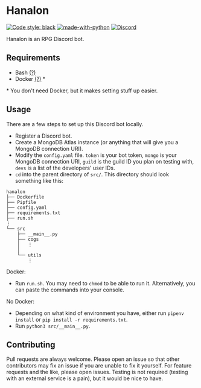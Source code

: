 # Hanalon
[![Code style: black](https://img.shields.io/badge/code%20style-black-000000.svg)](https://github.com/psf/black)
[![made-with-python](https://img.shields.io/badge/Made%20with-Python-1f425f.svg)](https://www.python.org/)
[![Discord](https://img.shields.io/discord/715607808028049459.svg?label=&logo=discord&logoColor=ffffff&color=7389D8&labelColor=6A7EC2)](https://discord.gg/wKqGrKN)

Hanalon is an RPG Discord bot.
## Requirements
- Bash [(?)](https://www.gnu.org/software/bash/manual/html_node/Installing-Bash.html)
- Docker [(?)](https://docs.docker.com/get-docker/) *

\* You don't need Docker, but it makes setting stuff up easier.
## Usage
There are a few steps to set up this Discord bot locally.
- Register a Discord bot.
- Create a MongoDB Atlas instance (or anything that will give you a MongoDB connection URI).
- Modify the `config.yaml` file. `token` is your bot token, `mongo` is your MongoDB connection URI, `guild` is the guild ID you plan on testing with, `devs` is a list of the developers' user IDs.
- `cd` into the parent directory of `src/`. This directory should look something like this:
```
hanalon
├── Dockerfile
├── Pipfile
├── config.yaml
├── requirements.txt
├── run.sh
⋮
└── src
    ├── __main__.py
    ├── cogs
    │   ⋮
    │
    └── utils
        ⋮
```
Docker:
- Run `run.sh`. You may need to `chmod` to be able to run it. Alternatively, you can paste the commands into your console.

No Docker:
- Depending on what kind of environment you have, either run `pipenv install` or `pip install -r requirements.txt`.
- Run `python3 src/__main__.py`.
## Contributing
Pull requests are always welcome. Please open an issue so that other contributors may fix an issue if you are unable to fix it yourself. For feature requests and the like, please open issues. Testing is not required (testing with an external service is a pain), but it would be nice to have.
